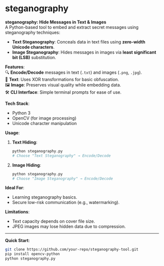 # steganography

**steganography: Hide Messages in Text & Images**  
A Python-based tool to embed and extract secret messages using steganography techniques:  
- **Text Steganography**: Conceals data in text files using **zero-width Unicode characters**.  
- **Image Steganography**: Hides messages in images via **least significant bit (LSB)** substitution.  

**Features**:  
🔍 **Encode/Decode** messages in text (`.txt`) and images (`.png`, `.jpg`).  
📝 **Text**: Uses XOR transformations for basic obfuscation.  
🖼️ **Image**: Preserves visual quality while embedding data.  
🛠️ **CLI Interface**: Simple terminal prompts for ease of use.  

**Tech Stack**:  
- Python 3  
- OpenCV (for image processing)  
- Unicode character manipulation  

**Usage**:  
1. **Text Hiding**:  
   ```python  
   python steganography.py  
   # Choose "Text Steganography" → Encode/Decode  
   ```  
2. **Image Hiding**:  
   ```python  
   python steganography.py  
   # Choose "Image Steganography" → Encode/Decode  
   ```  

**Ideal For**:  
- Learning steganography basics.  
- Secure low-risk communication (e.g., watermarking).  

**Limitations**:  
- Text capacity depends on cover file size.  
- JPEG images may lose hidden data due to compression.  

---  

**Quick Start**:  
```bash  
git clone https://github.com/your-repo/steganography-tool.git  
pip install opencv-python  
python steganography.py  
```
